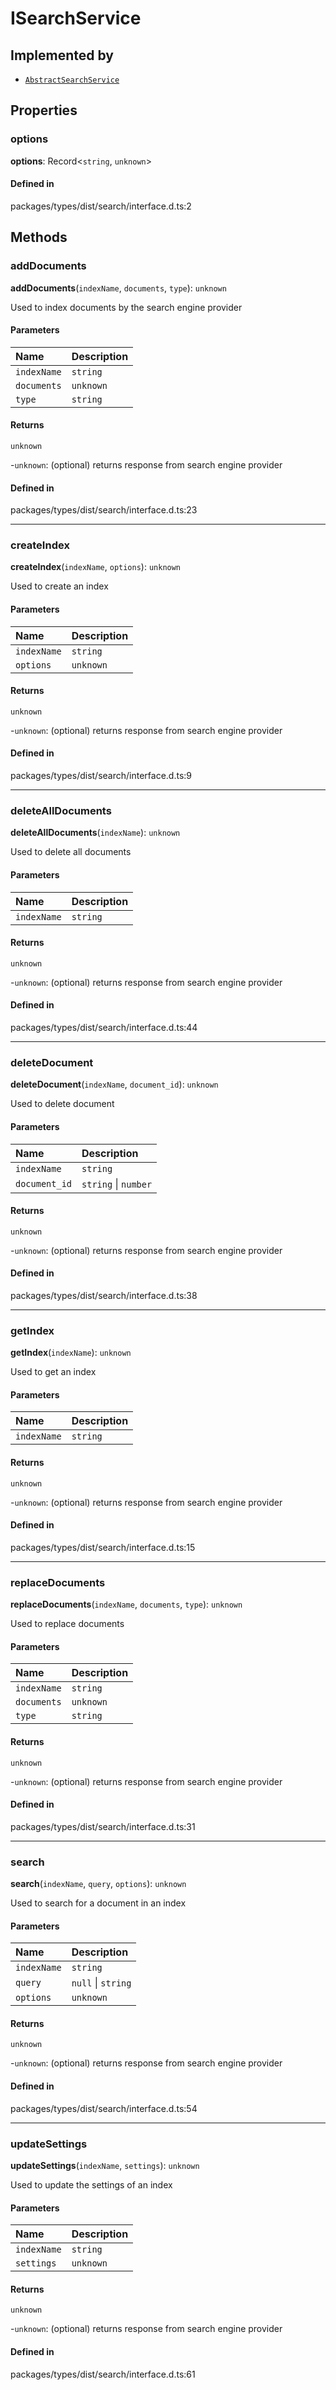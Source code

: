 # ISearchService

## Implemented by

- [`AbstractSearchService`](../classes/AbstractSearchService.md)

## Properties

### options

 **options**: Record<`string`, `unknown`\>

#### Defined in

packages/types/dist/search/interface.d.ts:2

## Methods

### addDocuments

**addDocuments**(`indexName`, `documents`, `type`): `unknown`

Used to index documents by the search engine provider

#### Parameters

| Name | Description |
| :------ | :------ |
| `indexName` | `string` | the index name |
| `documents` | `unknown` | documents array to be indexed |
| `type` | `string` | of documents to be added (e.g: products, regions, orders, etc) |

#### Returns

`unknown`

-`unknown`: (optional) returns response from search engine provider

#### Defined in

packages/types/dist/search/interface.d.ts:23

___

### createIndex

**createIndex**(`indexName`, `options`): `unknown`

Used to create an index

#### Parameters

| Name | Description |
| :------ | :------ |
| `indexName` | `string` | the index name |
| `options` | `unknown` | the options |

#### Returns

`unknown`

-`unknown`: (optional) returns response from search engine provider

#### Defined in

packages/types/dist/search/interface.d.ts:9

___

### deleteAllDocuments

**deleteAllDocuments**(`indexName`): `unknown`

Used to delete all documents

#### Parameters

| Name | Description |
| :------ | :------ |
| `indexName` | `string` | the index name |

#### Returns

`unknown`

-`unknown`: (optional) returns response from search engine provider

#### Defined in

packages/types/dist/search/interface.d.ts:44

___

### deleteDocument

**deleteDocument**(`indexName`, `document_id`): `unknown`

Used to delete document

#### Parameters

| Name | Description |
| :------ | :------ |
| `indexName` | `string` | the index name |
| `document_id` | `string` \| `number` | the id of the document |

#### Returns

`unknown`

-`unknown`: (optional) returns response from search engine provider

#### Defined in

packages/types/dist/search/interface.d.ts:38

___

### getIndex

**getIndex**(`indexName`): `unknown`

Used to get an index

#### Parameters

| Name | Description |
| :------ | :------ |
| `indexName` | `string` | the index name. |

#### Returns

`unknown`

-`unknown`: (optional) returns response from search engine provider

#### Defined in

packages/types/dist/search/interface.d.ts:15

___

### replaceDocuments

**replaceDocuments**(`indexName`, `documents`, `type`): `unknown`

Used to replace documents

#### Parameters

| Name | Description |
| :------ | :------ |
| `indexName` | `string` | the index name. |
| `documents` | `unknown` | array of document objects that will replace existing documents |
| `type` | `string` | type of documents to be replaced (e.g: products, regions, orders, etc) |

#### Returns

`unknown`

-`unknown`: (optional) returns response from search engine provider

#### Defined in

packages/types/dist/search/interface.d.ts:31

___

### search

**search**(`indexName`, `query`, `options`): `unknown`

Used to search for a document in an index

#### Parameters

| Name | Description |
| :------ | :------ |
| `indexName` | `string` | the index name |
| `query` | ``null`` \| `string` | the search query |
| `options` | `unknown` | any options passed to the request object other than the query and indexName - additionalOptions contain any provider specific options |

#### Returns

`unknown`

-`unknown`: (optional) returns response from search engine provider

#### Defined in

packages/types/dist/search/interface.d.ts:54

___

### updateSettings

**updateSettings**(`indexName`, `settings`): `unknown`

Used to update the settings of an index

#### Parameters

| Name | Description |
| :------ | :------ |
| `indexName` | `string` | the index name |
| `settings` | `unknown` | settings object |

#### Returns

`unknown`

-`unknown`: (optional) returns response from search engine provider

#### Defined in

packages/types/dist/search/interface.d.ts:61

